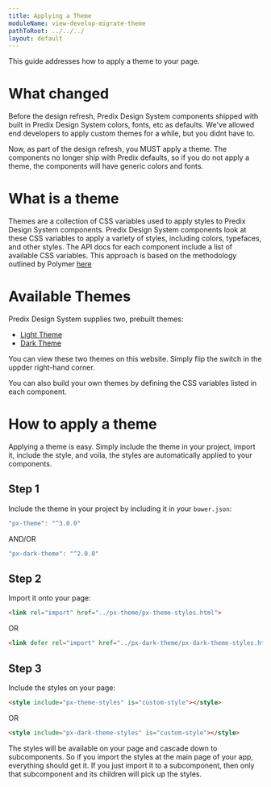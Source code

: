 ```yaml
---
title: Applying a Theme
moduleName: view-develop-migrate-theme
pathToRoot: ../../../
layout: default
---
```


This guide addresses how to apply a theme to your page.

# What changed
Before the design refresh, Predix Design System components shipped with built in Predix Design System colors, fonts, etc as defaults. We've allowed end developers to apply custom themes for a while, but you didnt have to.

Now, as part of the design refresh, you MUST apply a theme. The components no longer ship with Predix defaults, so if you do not apply a theme, the components will have generic colors and fonts.

<div class="halves guidelines">
  <catalog-picture title="chart-unthemed" img-src="/pages/develop/migrate/img/chart-unthemed" caption="Example of a chart unthemed">
  </catalog-picture>

  <catalog-picture title="chart-themed" img-src="/pages/develop/migrate/img/chart-themed" caption="Example of a chart with theming applied">
  </catalog-picture>
</div>
<div class="halves guidelines">
  <catalog-picture title="slider-unthemed" img-src="/pages/develop/migrate/img/slider-unthemed" caption="Example of slider unthemed">
  </catalog-picture>

  <catalog-picture title="slider-themed" img-src="/pages/develop/migrate/img/slider-themed" caption="Example of slider with theming applied">
  </catalog-picture>
</div>


# What is a theme
Themes are a collection of CSS variables used to apply styles to Predix Design System components. Predix Design System components look at these CSS variables to apply a variety of styles, including colors, typefaces, and other styles. The API docs for each component include a list of available CSS variables. This approach is based on the methodology outlined by Polymer [here](https://www.polymer-project.org/1.0/docs/devguide/styling.html#xscope-styling)

# Available Themes

Predix Design System supplies two, prebuilt themes:
* [Light Theme](https://github.com/PredixDev/px-theme)
* [Dark Theme](https://github.com/PredixDev/px-theme)

You can view these two themes on this website. Simply flip the switch in the uppder right-hand corner.

You can also build your own themes by defining the CSS variables listed in each component.

# How to apply a theme
Applying a theme is easy. Simply include the theme in your project, import it, include the style, and voila, the styles are automatically applied to your components.

## Step 1
Include the theme in your project by including it in your `bower.json`:
``` js
"px-theme": "^3.0.0"
```
AND/OR
``` js
"px-dark-theme": "^2.0.0"
```

## Step 2
Import it onto your page:
```html
<link rel="import" href="../px-theme/px-theme-styles.html">
```
OR
```html
<link defer rel="import" href="../px-dark-theme/px-dark-theme-styles.html">
```

## Step 3
Include the styles on your page:
```html
<style include="px-theme-styles" is="custom-style"></style>
```
OR
```html
<style include="px-dark-theme-styles" is="custom-style"></style>
```

The styles will be available on your page and cascade down to subcomponents. So if you import the styles at the main page of your app, everything should get it. If you just import it to a subcomponent, then only that subcomponent and its children will pick up the styles.
